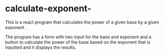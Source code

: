 # calculate-exponent-

This is a react program that calculates the power of a given base by a given exponent .

The program has a form with two input for the base and exponent and a button to calculate the power of the base based on the exponent that is inputted and it displays the results.
